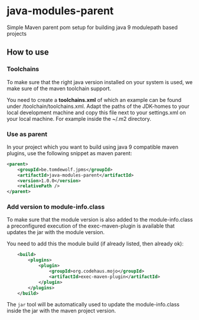 # java-modules-parent
Simple Maven parent pom setup for building java 9 modulepath based projects

## How to use

### Toolchains

To make sure that the right java version installed on your system is used, 
we make sure of the maven toolchain support.

You need to create a **toolchains.xml** of which an example can be found under 
/toolchain/toolchains.xml. Adapt the paths of the JDK-homes to your local 
development machine and copy this file next to your settings.xml on your 
local machine. For example inside the  ~/.m2 directory. 

### Use as parent

In your project which you want to build using java 9 compatible maven plugins, use the following snippet as maven parent:

```xml
<parent>
	<groupId>be.tomdewolf.jpms</groupId>
	<artifactId>java-modules-parent</artifactId>
	<version>1.0.0</version>
	<relativePath />
</parent>
```

### Add version to module-info.class

To make sure that the module version is also added to the module-info.class a preconfigured execution of the exec-maven-plugin is available that updates the jar with the module version.
 
You need to add this the module build (if already listed, then already ok):

```xml
	<build>
		<plugins>
			<plugin>
				<groupId>org.codehaus.mojo</groupId>
				<artifactId>exec-maven-plugin</artifactId>
			</plugin>
		</plugins>
	</build>
```

The `jar` tool will be automatically used to update the module-info.class inside the jar with the maven project version.